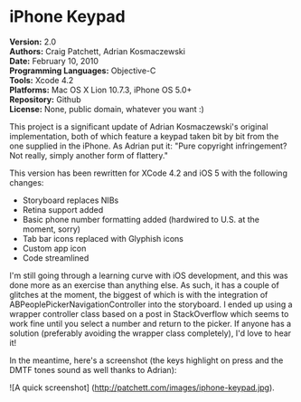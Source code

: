 iPhone Keypad
=============

**Version:** 2.0<br/>
**Authors:** Craig Patchett, Adrian Kosmaczewski<br/>
**Date:** February 10, 2010<br/>
**Programming Languages:** Objective-C<br/>
**Tools:** Xcode 4.2<br/>
**Platforms:** Mac OS X Lion 10.7.3, iPhone OS 5.0+<br/>
**Repository:** Github<br/>
**License:** None, public domain, whatever you want :)

This project is a significant update of Adrian Kosmaczewski's original implementation, both of which feature a keypad taken bit by bit from the one supplied in the iPhone. As Adrian put it: "Pure copyright infringement? Not really, simply another form of flattery."

This version has been rewritten for XCode 4.2 and iOS 5 with the following changes:

* Storyboard replaces NIBs
* Retina support added
* Basic phone number formatting added (hardwired to U.S. at the moment, sorry)
* Tab bar icons replaced with Glyphish icons
* Custom app icon
* Code streamlined

I'm still going through a learning curve with iOS development, and this was done more as an exercise than anything else. As such, it has a couple of glitches at the moment, the biggest of which is with the integration of ABPeoplePickerNavigationController into the storyboard. I ended up using a wrapper controller class based on a post in StackOverflow which seems to work fine until you select a number and return to the picker. If anyone has a solution (preferably avoiding the wrapper class completely), I'd love to hear it!

In the meantime, here's a screenshot (the keys highlight on press and the DMTF tones sound as well thanks to Adrian):

![A quick screenshot]
(http://patchett.com/images/iphone-keypad.jpg).
